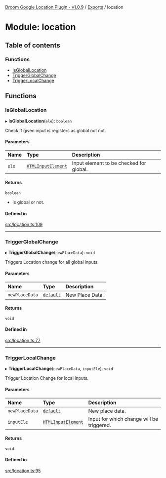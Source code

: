 [Droom Google Location Plugin - v1.0.9](../README.md) / [Exports](../modules.md) / location

# Module: location

## Table of contents

### Functions

- [IsGlobalLocation](location.md#isgloballocation)
- [TriggerGlobalChange](location.md#triggerglobalchange)
- [TriggerLocalChange](location.md#triggerlocalchange)

## Functions

### IsGlobalLocation

▸ **IsGlobalLocation**(`ele`): `boolean`

Check if given input is registers as global not not.

#### Parameters

| Name | Type | Description |
| :------ | :------ | :------ |
| `ele` | [`HTMLInputElement`](input._internal_.md#htmlinputelement) | Input element to be checked for global. |

#### Returns

`boolean`

- Is global or not.

#### Defined in

[src/location.ts:109](https://github.com/hitendrarao/location/blob/c9a9cea/src/location.ts#L109)

___

### TriggerGlobalChange

▸ **TriggerGlobalChange**(`newPlaceData`): `void`

Triggers Location change for all global inputs.

#### Parameters

| Name | Type | Description |
| :------ | :------ | :------ |
| `newPlaceData` | [`default`](../interfaces/interface_placedata.default.md) | New Place Data. |

#### Returns

`void`

#### Defined in

[src/location.ts:77](https://github.com/hitendrarao/location/blob/c9a9cea/src/location.ts#L77)

___

### TriggerLocalChange

▸ **TriggerLocalChange**(`newPlaceData`, `inputEle`): `void`

Trigger Location Change for local inputs.

#### Parameters

| Name | Type | Description |
| :------ | :------ | :------ |
| `newPlaceData` | [`default`](../interfaces/interface_placedata.default.md) | New place data. |
| `inputEle` | [`HTMLInputElement`](input._internal_.md#htmlinputelement) | Input for which change will be triggered. |

#### Returns

`void`

#### Defined in

[src/location.ts:95](https://github.com/hitendrarao/location/blob/c9a9cea/src/location.ts#L95)
